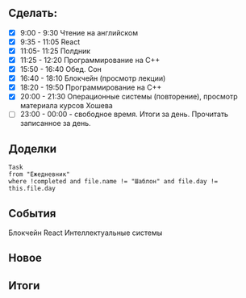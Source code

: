 ## Cделать:
- [x] 9:00 - 9:30 Чтение на английском
- [x] 9:35 - 11:05 React 
- [x] 11:05- 11:25 Полдник
- [x] 11:25 - 12:20 Программирование на С++
- [x] 15:50 - 16:40 Обед. Сон
- [x] 16:40 - 18:10 Блокчейн (просмотр лекции)
- [x] 18:20 - 19:50 Программирование на С++
- [x] 20:00 - 21:30 Операционные системы (повторение), просмотр материала курсов Хошева
- [ ] 23:00 - 00:00 - свободное время. Итоги за день. Прочитать записанное за день.
## Доделки 
```dataview
Task
from "Ежедневник"
where !completed and file.name != "Шаблон" and file.day != this.file.day
```
## События

Блокчейн 
React 
Интеллектуальные системы 
## Новое
## Итоги
